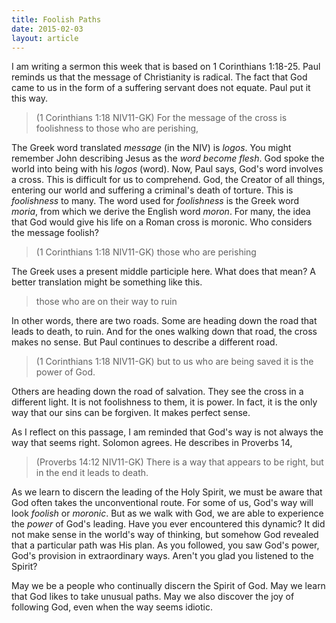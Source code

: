 ```yaml
---
title: Foolish Paths
date: 2015-02-03
layout: article
---
```


I am writing a sermon this week that is based on 1 Corinthians 1:18-25. Paul reminds us that the message of Christianity is radical. The fact that God came to us in the form of a suffering servant does not equate. Paul put it this way.

>(1 Corinthians 1:18 NIV11-GK) For the message of the cross is foolishness to those who are perishing,

The Greek word translated *message* (in the NIV) is *logos*. You might remember John describing Jesus as the *word become flesh*. God spoke the world into being with his *logos* (word). Now, Paul says, God's word involves a cross. This is difficult for us to comprehend. God, the Creator of all things, entering our world and suffering a criminal's death of torture. This is *foolishness* to many. The word used for *foolishness* is the Greek word *moria*, from which we derive the English word *moron*. For many, the idea that God would give his life on a Roman cross is moronic. Who considers the message foolish?

>(1 Corinthians 1:18 NIV11-GK) those who are perishing

The Greek uses a present middle participle here. What does that mean? A better translation might be something like this.

>those who are on their way to ruin

In other words, there are two roads. Some are heading down the road that leads to death, to ruin. And for the ones walking down that road, the cross makes no sense. But Paul continues to describe a different road.

>(1 Corinthians 1:18 NIV11-GK) but to us who are being saved it is the power of God.

Others are heading down the road of salvation. They see the cross in a different light. It is not foolishness to them, it is power. In fact, it is the only way that our sins can be forgiven. It makes perfect sense. 

As I reflect on this passage, I am reminded that God's way is not always the way that seems right. Solomon agrees. He describes in Proverbs 14,

>(Proverbs 14:12 NIV11-GK) There is a way that appears to be right, but in the end it leads to death.

As we learn to discern the leading of the Holy Spirit, we must be aware that God often takes the unconventional route. For some of us, God's way will look *foolish* or *moronic*. But as we walk with God, we are able to experience the *power* of God's leading. Have you ever encountered this dynamic? It did not make sense in the world's way of thinking, but somehow God revealed that a particular path was His plan. As you followed, you saw God's power, God's provision in extraordinary ways. Aren't you glad you listened to the Spirit?

May we be a people who continually discern the Spirit of God. May we learn that God likes to take unusual paths. May we also discover the joy of following God, even when the way seems idiotic.



